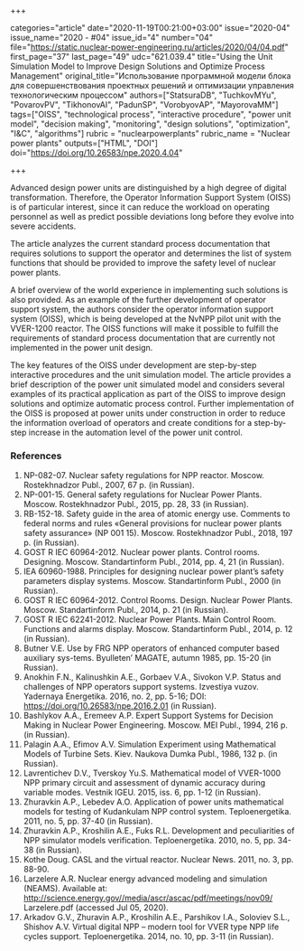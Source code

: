 +++

categories="article"
date="2020-11-19T00:21:00+03:00"
issue="2020-04"
issue_name="2020 - #04"
issue_id="4"
number="04"
file="https://static.nuclear-power-engineering.ru/articles/2020/04/04.pdf"
first_page="37"
last_page="49"
udc="621.039.4"
title="Using the Unit Simulation Model to Improve Design Solutions and Optimize Process Management"
original_title="Использование программной модели блока для совершенствования проектных решений и оптимизации управления технологическим процессом"
authors=["StatsuraDB", "TuchkovMYu", "PovarovPV", "TikhonovAI", "PadunSP", "VorobyovАP", "MayorovaMM"]
tags=["OISS", "technological process", "interactive procedure", "power unit model", "decision making", "monitoring", "design solutions", "optimization", "I&C", "algorithms"]
rubric = "nuclearpowerplants"
rubric_name = "Nuclear power plants"
outputs=["HTML", "DOI"]
doi="https://doi.org/10.26583/npe.2020.4.04"

+++

Advanced design power units are distinguished by a high degree of digital transformation. Therefore, the Operator Information Support System (OISS) is of particular interest, since it can reduce the workload on operating personnel as well as predict possible deviations long before they evolve into severe accidents.

The article analyzes the current standard process documentation that requires solutions to support the operator and determines the list of system functions that should be provided to improve the safety level of nuclear power plants.

A brief overview of the world experience in implementing such solutions is also provided. As an example of the further development of operator support system, the authors consider the operator information support system (OISS), which is being developed at the NvNPP pilot unit with the VVER-1200 reactor. The OISS functions will make it possible to fulfill the requirements of standard process documentation that are currently not implemented in the power unit design.

The key features of the OISS under development are step-by-step interactive procedures and the unit simulation model. The article provides a brief description of the power unit simulated model and considers several examples of its practical application as part of the OISS to improve design solutions and optimize automatic process control. Further implementation of the OISS is proposed at power units under construction in order to reduce the information overload of operators and create conditions for a step-by-step increase in the automation level of the power unit control.

### References

1. NP-082-07. Nuclear safety regulations for NPP reactor. Moscow. Rostekhnadzor Publ., 2007, 67 p. (in Russian).
2. NP-001-15. General safety regulations for Nuclear Power Plants. Moscow. Rostekhnadzor Publ., 2015, pp. 28, 33 (in Russian).
3. RB-152-18. Safety guide in the area of atomic energy use. Comments to federal norms and rules «General provisions for nuclear power plants safety assurance» (NP 001 15). Moscow. Rostekhnadzor Publ., 2018, 197 p. (in Russian).
4. GOST R IEC 60964-2012. Nuclear power plants. Control rooms. Designing. Мoscow. Standartinform Publ., 2014, pp. 4, 21 (in Russian).
5. IEA 60960-1988. Principles for designing nuclear power plant’s safety parameters display systems. Мoscow. Standartinform Publ., 2000 (in Russian).
6. GOST R IEC 60964-2012. Control Rooms. Design. Nuclear Power Plants. Мoscow. Standartinform Publ., 2014, p. 21 (in Russian).
7. GOST R IEC 62241-2012. Nuclear Power Plants. Main Control Room. Functions and alarms display. Мoscow. Standartinform Publ., 2014, p. 12 (in Russian).
8. Butner V.E. Use by FRG NPP operators of enhanced computer based auxiliary sys-tems. Byulleten’ MAGATE, autumn 1985, pp. 15-20 (in Russian).
9. Anokhin F.N., Kalinushkin А.Е., Gorbaev V.А., Sivokon V.P. Status and challenges of NPP operators support systems. Izvestiya vuzov. Yadernaya Energetika. 2016, no. 2, pp. 5-16; DOI: https://doi.org/10.26583/npe.2016.2.01 (in Russian).
10. Bashlykov A.A., Eremeev A.P. Expert Support Systems for Decision Making in Nuclear Power Engineering. Moscow. MEI Publ., 1994, 216 p. (in Russian).
11. Palagin А.А., Efimov А.V. Simulation Experiment using Mathematical Models of Turbine Sets. Kiev. Naukova Dumka Publ., 1986, 132 p. (in Russian).
12. Lavrentichev D.V., Tverskoy Yu.S. Mathematical model of VVER-1000 NPP primary circuit and assessment of dynamic accuracy during variable modes. Vestnik IGEU. 2015, iss. 6, pp. 1-12 (in Russian).
13. Zhuravkin А.P., Lebedev А.О. Application of power units mathematical models for testing of Kudankulam NPP control system. Teploenergetika. 2011, no. 5, pp. 37-40 (in Russian).
14. Zhuravkin А.P., Kroshilin A.E., Fuks R.L. Development and peculiarities of NPP simulator models verification. Teploenergetika. 2010, no. 5, pp. 34-38 (in Russian).
15. Kothe Doug. CASL and the virtual reactor. Nuclear News. 2011, no. 3, pp. 88-90.
16. Larzelere A.R. Nuclear energy advanced modeling and simulation (NEAMS). Available at: http://science.energy.gov//media/ascr/ascac/pdf/meetings/nov09/ Larzelere.pdf (accessed Jul 05, 2020).
17. Arkadov G.V., Zhuravin А.P., Kroshilin А.Е., Parshikov I.А., Soloviev S.L., Shishov А.V. Virtual digital NPP – modern tool for VVER type NPP life cycles support. Teploenergetika. 2014, no. 10, pp. 3-11 (in Russian).